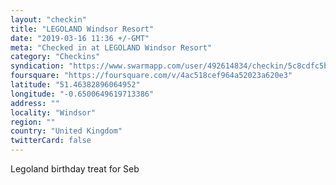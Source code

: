 ```yaml
---
layout: "checkin"
title: "LEGOLAND Windsor Resort"
date: "2019-03-16 11:36 +/-GMT"
meta: "Checked in at LEGOLAND Windsor Resort"
category: "Checkins"
syndication: "https://www.swarmapp.com/user/492614834/checkin/5c8cdfc5b3d8e2002caff0f0"
foursquare: "https://foursquare.com/v/4ac518cef964a52023a620e3"
latitude: "51.46382896064952"
longitude: "-0.6500649619713386"
address: ""
locality: "Windsor"
region: ""
country: "United Kingdom"
twitterCard: false
---
```

Legoland birthday treat for Seb
